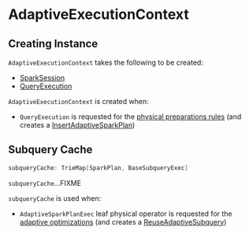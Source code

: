 # AdaptiveExecutionContext

## Creating Instance

`AdaptiveExecutionContext` takes the following to be created:

* <span id="session"> [SparkSession](../SparkSession.md)
* <span id="qe"> [QueryExecution](../QueryExecution.md)

`AdaptiveExecutionContext` is created when:

* `QueryExecution` is requested for the [physical preparations rules](../QueryExecution.md#preparations) (and creates a [InsertAdaptiveSparkPlan](InsertAdaptiveSparkPlan.md))

## <span id="subqueryCache"> Subquery Cache

```scala
subqueryCache: TrieMap[SparkPlan, BaseSubqueryExec]
```

`subqueryCache`...FIXME

`subqueryCache` is used when:

* `AdaptiveSparkPlanExec` leaf physical operator is requested for the [adaptive optimizations](AdaptiveSparkPlanExec.md#queryStageOptimizerRules) (and creates a [ReuseAdaptiveSubquery](ReuseAdaptiveSubquery.md))

